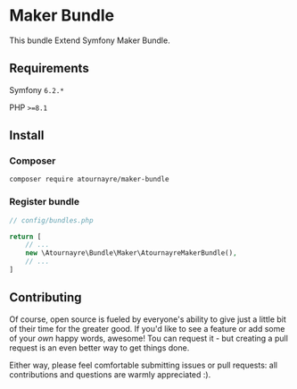# Maker Bundle

This bundle Extend Symfony Maker Bundle.

## Requirements
Symfony ``6.2.*``

PHP ``>=8.1``

## Install
### Composer
```shell
composer require atournayre/maker-bundle
```
### Register bundle

```php
// config/bundles.php

return [
    // ...
    new \Atournayre\Bundle\Maker\AtournayreMakerBundle(),
    // ...
]
```

## Contributing
Of course, open source is fueled by everyone's ability to give just a little bit
of their time for the greater good. If you'd like to see a feature or add some of
your *own* happy words, awesome! Tou can request it - but creating a pull request
is an even better way to get things done.

Either way, please feel comfortable submitting issues or pull requests: all contributions
and questions are warmly appreciated :).
